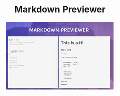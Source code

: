 
 <h1 align="center"> Markdown Previewer </h1>

<p align="center">
<img src="https://raw.githubusercontent.com/suongfiori/markdown-previewer/main/src/assets/screenshot.png" alt="project's screenshot" width="70%">
</p>
